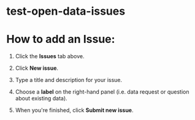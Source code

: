 # test-open-data-issues

<h1>How to add an Issue:</h1>

1. Click the <b>Issues</b> tab above.

2. Click <b>New issue</b>.

3. Type a title and description for your issue.

4. Choose a <b>label</b> on the right-hand panel (i.e. data request or question about existing data).

5. When you're finished, click <b>Submit new issue</b>.
